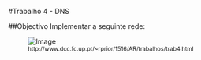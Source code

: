 #Trabalho 4 - DNS

##Objectivo
Implementar a seguinte rede:

<figure>
    <img src='http://www.dcc.fc.up.pt/~rprior/1516/AR/trabalhos/rede-trab4.png' alt='Image' /><br>
  <sup>http://www.dcc.fc.up.pt/~rprior/1516/AR/trabalhos/trab4.html<sup>
</figure>
